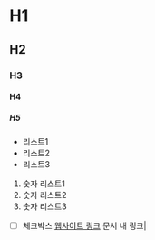 # H1
## H2
### H3
#### H4
##### H5
- 리스트1
- 리스트2
- 리스트3
1. 숫자 리스트1
2. 숫자 리스트2
3. 숫자 리스트3
- [ ] 체크박스
[웹사이트 링크](https://github.com/derick321/memory)
문서 내 링크|